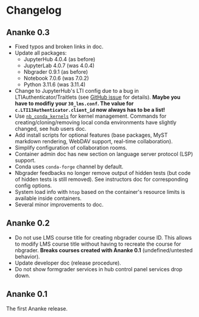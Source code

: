 # Changelog

## Ananke 0.3

* Fixed typos and broken links in doc.
* Update all packages:
  * JupyterHub 4.0.4 (as before)
  * JupyterLab 4.0.7 (was 4.0.4)
  * Nbgrader 0.9.1 (as before)
  * Notebook 7.0.6 (was 7.0.2)
  * Python 3.11.6 (was 3.11.4)
* Change to JupyterHub's LTI config due to a bug in LTIAuthenticator/Traitlets (see [GitHub issue](https://github.com/jupyterhub/ltiauthenticator/issues/177) for details). **Maybe you have to modifiy your `30_lms.conf`. The value for `c.LTI13Authenticator.client_id` now always has to be a list!**
* Use [`nb_conda_kernels`](https://github.com/Anaconda-Platform/nb_conda_kernels) for kernel management. Commands for creating/cloning/removing local conda environments have slightly changed, see hub users doc.
* Add install scripts for optional features (base packages, MyST markdown rendering, WebDAV support, real-time collaboration).
* Simplify configuration of collaboration rooms.
* Container admin doc has new section on language server protocol (LSP) support.
* Conda uses `conda-forge` channel by default.
* Nbgrader feedbacks no longer remove output of hidden tests (but code of hidden tests is still removed). See instructors doc for corresponding config options.
* System load info with `htop` based on the container's resource limits is available inside containers.
* Several minor improvements to doc.

## Ananke 0.2

* Do not use LMS course title for creating nbgrader course ID. This allows to modify LMS course title without having to recreate the course for nbgrader. **Breaks courses created with Ananke 0.1** (undefined/untested behavior).
* Update developer doc (release procedure).
* Do not show formgrader services in hub control panel services drop down.

## Ananke 0.1

The first Ananke release.
